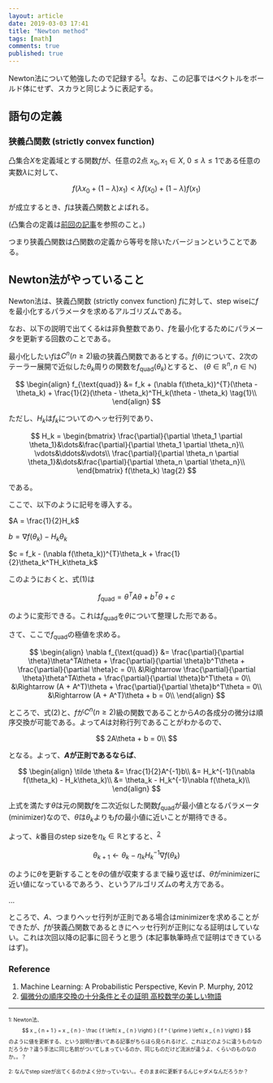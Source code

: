 ```yaml
---
layout: article
date: 2019-03-03 17:41
title: "Newton method"
tags: [math]
comments: true
published: true
---
```


Newton法について勉強したので記録する<sup><a href="#1">1</a></sup>。なお、この記事ではベクトルをボールド体にせず、スカラと同じように表記する。

## 語句の定義

### 狭義凸関数 (strictly convex function)

凸集合$X$を定義域とする関数$f$が、任意の2点 $x_0, x_1 \in X$, $0 \le \lambda \le 1$である任意の実数$\lambda$に対して、

$$
f(\lambda x_0 + (1 - \lambda)x_1) < \lambda f(x_0) + (1 - \lambda) f(x_1)
$$

が成立するとき、$f$は狭義凸関数とよばれる。

(凸集合の定義は[前回の記事](/2019/02/23/sum-of-convex-function-is-convex-function.html)を参照のこと。)

つまり狭義凸関数は凸関数の定義から等号を除いたバージョンということである。


## Newton法がやっていること

Newton法は、狭義凸関数 (strictly convex function) $f$に対して、step wiseに$f$を最小化するパラメータを求めるアルゴリズムである。

なお、以下の説明で出てくる$k$は非負整数であり、$f$を最小化するためにパラメータを更新する回数のことである。

最小化したい$f$は$C^n (n \ge 2)$級の狭義凸関数であるとする。$f(\theta)$について、2次のテーラー展開で近似した$\theta_k$周りの関数を$f_{\text{quad}}(\theta_k)$とすると、 ($\theta \in \mathbb{R}^n, n \in \mathbb{N}$)

$$
\begin{align}
f_{\text{quad}} &= f_k + (\nabla f(\theta_k))^{T}(\theta - \theta_k) + \frac{1}{2}(\theta - \theta_k)^TH_k(\theta - \theta_k) \tag{1}\\
\end{align}
$$

ただし、$H_k$は$f_k$についてのヘッセ行列であり、

$$
H_k = \begin{bmatrix}
\frac{\partial}{\partial \theta_1 \partial \theta_1}&\dots&\frac{\partial}{\partial \theta_1 \partial \theta_n}\\
\vdots&\ddots&\vdots\\
\frac{\partial}{\partial \theta_n \partial \theta_1}&\dots&\frac{\partial}{\partial \theta_n \partial \theta_n}\\
\end{bmatrix} f(\theta_k) \tag{2}
$$

である。

ここで、以下のように記号を導入する。

$A = \frac{1}{2}H_k$

$b = \nabla f(\theta_k) - H_k\theta_k$

$c = f_k - (\nabla f(\theta_k))^{T}\theta_k + \frac{1}{2}\theta_k^TH_k\theta_k$

このようにおくと、式$(1)$は

$$
f_{\text{quad}} = \theta^TA\theta + b^T\theta + c
$$

のように変形できる。これは$f_{\text{quad}}$を$\theta$について整理した形である。

さて、ここで$f_{\text{quad}}$の極値を求める。

$$
\begin{align}
\nabla f_{\text{quad}} &= \frac{\partial}{\partial \theta}\theta^TA\theta + \frac{\partial}{\partial \theta}b^T\theta + \frac{\partial}{\partial \theta}c = 0\\
&\Rightarrow \frac{\partial}{\partial \theta}\theta^TA\theta + \frac{\partial}{\partial \theta}b^T\theta = 0\\
&\Rightarrow (A + A^T)\theta + \frac{\partial}{\partial \theta}b^T\theta = 0\\
&\Rightarrow (A + A^T)\theta + b = 0\\
\end{align}
$$

ところで、式$(2)$と、$f$が$C^n (n \ge 2)$級の関数であることから$A$の各成分の微分は順序交換が可能である。よって$A$は対称行列であることがわかるので、

$$
2A\theta + b = 0\\
$$

となる。よって、__$A$が正則であるならば__、

$$
\begin{align}
\tilde \theta &= \frac{1}{2}A^{-1}b\\
&= H_k^{-1}(\nabla f(\theta_k) - H_k\theta_k)\\
&= \theta_k - H_k^{-1}\nabla f(\theta_k)\\
\end{align}
$$

上式を満たす$\tilde \theta$は元の関数$f$を二次近似した関数$f_{\text{quad}}$が最小値となるパラメータ (minimizer)なので、$\tilde \theta$は$\theta_k$よりも$f$の最小値に近いことが期待できる。

よって、$k$番目のstep sizeを$\eta_k \in \mathbb{R}$とすると、<sup><a href="#2">2</a></sup>

$$\theta_{k+1} \leftarrow \theta_k - \eta_k H_k^{-1}\nabla f(\theta_k)$$

のように$\theta$を更新することを$\theta$の値が収束するまで繰り返せば、$\theta$がminimizerに近い値になっているであろう、というアルゴリズムの考え方である。

...

ところで、$A$、つまりヘッセ行列が正則である場合はminimizerを求めることができたが、$f$が狭義凸関数であるときにヘッセ行列が正則になる証明はしていない。これは次回以降の記事に回そうと思う (本記事執筆時点で証明はできているはず)。

### Reference

1. Machine Learning: A Probabilistic Perspective, Kevin P. Murphy, 2012
2. [偏微分の順序交換の十分条件とその証明 高校数学の美しい物語](https://mathtrain.jp/henbibunexchange)

---

<span id="1" style="font-size:x-small">1: Newton法、
$$
x _ { n + 1 } = x _ { n } - \frac { f \left( x _ { n } \right) } { f ^ { \prime } \left( x _ { n } \right) }
$$
のように値を更新する、という説明が書いてある記事がちらほら見られるけど、これはどのように違うものなのだろうか？違う手法に同じ名前がついてしまっているのか、同じものだけど流派が違うよ、くらいのものなのか。。？
</span>

<span id="2" style="font-size:x-small">2: なんでstep sizeが出てくるのかよく分かっていない。。そのまま$\tilde \theta$に更新するんじゃダメなんだろうか？</span>


<!-- 「半正定値」ってことは、固有値が0のやつがn個中何個かある状態を許すということだよな？ -->
<!-- ということはその状態は正則じゃないということだ。。。 -->
<!--  -->
<!-- $f_{\text{quad}}$を計算するときにhessian matrixの逆行列を使ったが、こいつが存在しない場合でも計算できる、ということか？ -->
<!--  -->
<!-- 狭義凸関数じゃない場合に逆行列が存在しない場合があるな。 -->
<!-- quasi-newton methodsを使うとかになるのか。 -->
<!--  -->
<!-- 別の、一次の微分しか使わないバージョンのnewton methodsは何なんだろうか？？ -->
<!-- どう違うの？？ -->
<!--  -->
<!--  -->
<!-- 微分の順序を交換できることについて言及しないとhessian matrixが対称行列であることは言えない。 -->

